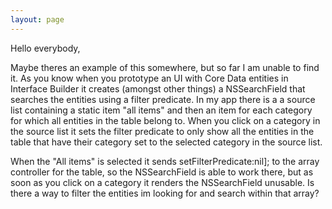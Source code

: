 ```yaml
---
layout: page
---
```




Hello everybody,

Maybe theres an example of this somewhere, but so far I am unable to find it. As you know when you prototype an UI with Core Data entities in Interface Builder it creates (amongst other things) a NSSearchField that searches the entities using a filter predicate. In my app there is a a source list containing a static item "all items" and then an item for each category for which all entities in the table belong to. When you click on a category in the source list it sets the filter predicate to only show all the entities in the table that have their category set to the selected category in the source list.

When the "All items" is selected it sends setFilterPredicate:nil]; to the array controller for the table, so the NSSearchField is able to work there, but as soon as you click on a category it renders the NSSearchField unusable. Is there a way to filter the entities im looking for and search within that array?
